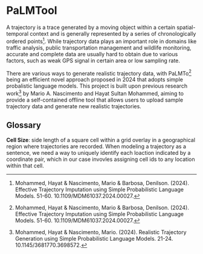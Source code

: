 # PaLMTool
A trajectory is a trace generated by a moving object within a certain spatial-temporal context and is generally represented by a series of chronologically ordered points[^1]. While trajectory data plays an important role in domains like traffic analysis, public transportation management and wildlife monitoring, accurate and complete data are usually hard to obtain due to various factors, such as weak GPS signal in certain area or low sampling rate. 

There are various ways to generate realistic trajectory data, with PaLMTo[^1] being an efficient novel approach proposed in 2024 that adopts simple probalistic language models. This project is built upon previous research work[^2] by Mario A. Nascimento and Hayat Sultan Mohammed, aiming to provide a self-contained offline tool that allows users to upload sample trajectory data and generate new realistic trajectories.

## Glossary
**Cell Size**: side length of a square cell within a grid overlay in a geographical region where trajectories are recorded. When modeling a trajectory as a sentence, we need a way to uniquely identify each loaction indicated by a coordinate pair, which in our case invovles assigning cell ids to any location within that cell. 

[^1]: Mohammed, Hayat & Nascimento, Mario & Barbosa, Denilson. (2024). Effective Trajectory Imputation using Simple Probabilistic Language Models. 51-60. 10.1109/MDM61037.2024.00027. 
[^2]: Mohammed, Hayat & Nascimento, Mario. (2024). Realistic Trajectory Generation using Simple Probabilistic Language Models. 21-24. 10.1145/3681770.3698572. 
